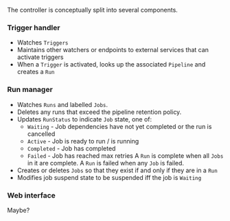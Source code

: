 
The controller is conceptually split into several components.

### Trigger handler

* Watches `Triggers`
* Maintains other watchers or endpoints to external services that can activate triggers
* When a `Trigger` is activated, looks up the associated `Pipeline` and creates a `Run`

### Run manager

* Watches `Runs` and labelled `Jobs`.
* Deletes any runs that exceed the pipeline retention policy.
* Updates `RunStatus` to indicate `Job` state, one of:
	* `Waiting` - Job dependencies have not yet completed or the run is cancelled
	* `Active` - Job is ready to run / is running
	* `Completed` - Job has completed
	* `Failed` - Job has reached max retries
  A `Run` is complete when all `Jobs` in it are complete.
  A `Run` is failed when any `Job` is failed.
* Creates or deletes `Jobs` so that they exist if and only if they are in a `Run`
* Modifies job suspend state to be suspended iff the job is `Waiting`

### Web interface

Maybe?
